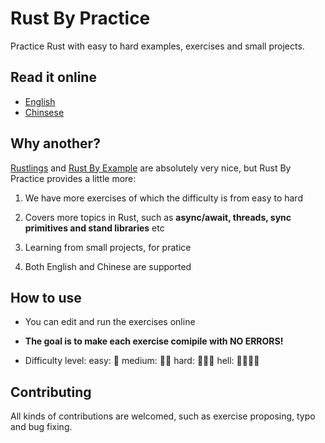 # Rust By Practice

Practice Rust with easy to hard examples, exercises and small projects.

## Read it online

- [English](https://practice.rs)
- [Chinsese](https://zh.practice.rs)
  
## Why another?

[Rustlings](https://github.com/rust-lang/rustlings) and [Rust By Example](https://github.com/rust-lang/rust-by-example) are absolutely very nice, but Rust By Practice provides a little more:  

1. We have more exercises of which the difficulty is from easy to hard

2. Covers more topics in Rust, such as **async/await, threads, sync primitives and stand libraries** etc
   
3. Learning from small projects, for pratice
   
4. Both English and Chinese are supported

## How to use

- You can edit and run the exercises online
  
- **The goal is to make each exercise comipile with NO ERRORS!**
  
- Difficulty level: easy: 🌟  medium: 🌟🌟 hard: 🌟🌟🌟  hell: 🌟🌟🌟🌟


## Contributing

All kinds of contributions are welcomed, such as exercise proposing, typo and bug fixing.


